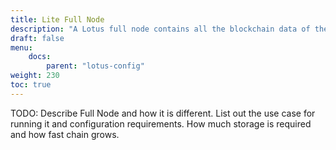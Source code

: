 ```yaml
---
title: Lite Full Node
description: "A Lotus full node contains all the blockchain data of the Filecoin network from the genesis block."
draft: false
menu:
    docs:
        parent: "lotus-config"
weight: 230
toc: true
---
```


TODO:
Describe Full Node and how it is different.
List out the use case for running it and configuration requirements.
How much storage is required and how fast chain grows.

